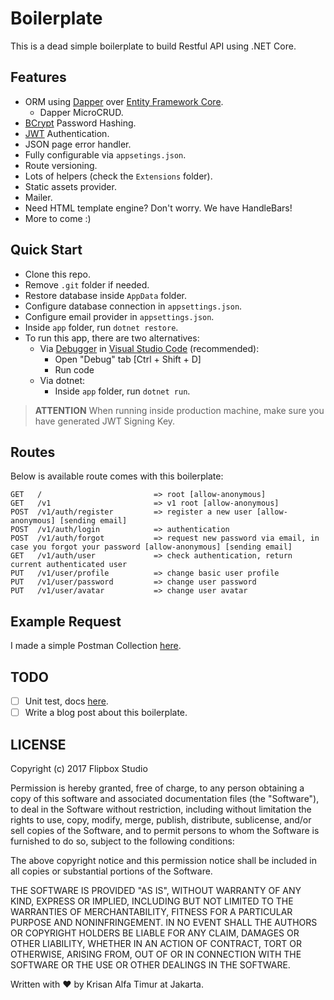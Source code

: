 # Boilerplate

This is a dead simple boilerplate to build Restful API using .NET Core.

## Features

- ORM using [Dapper](https://github.com/StackExchange/Dapper) over [Entity Framework Core](https://docs.microsoft.com/en-us/ef/core/).
    * Dapper MicroCRUD.
- [BCrypt](https://en.wikipedia.org/wiki/Bcrypt) Password Hashing.
- [JWT](https://en.wikipedia.org/wiki/JSON_Web_Token) Authentication.
- JSON page error handler.
- Fully configurable via `appsetings.json`.
- Route versioning.
- Lots of helpers (check the `Extensions` folder).
- Static assets provider.
- Mailer.
- Need HTML template engine? Don't worry. We have HandleBars!
- More to come :)

## Quick Start

- Clone this repo.
- Remove `.git` folder if needed.
- Restore database inside `AppData` folder.
- Configure database connection in `appsettings.json`.
- Configure email provider in `appsettings.json`.
- Inside `app` folder, run `dotnet restore`.
- To run this app, there are two alternatives:
  - Via [Debugger](https://docs.microsoft.com/en-us/dotnet/articles/csharp/getting-started/with-visual-studio-code#debug) in [Visual Studio Code](https://code.visualstudio.com/) (recommended):
    - Open "Debug" tab [Ctrl + Shift + D]
    - Run code
  - Via dotnet:
    - Inside `app` folder, run `dotnet run`.

> **ATTENTION** When running inside production machine, make sure you have generated JWT Signing Key.

## Routes

Below is available route comes with this boilerplate:

```
GET   /                         => root [allow-anonymous]
GET   /v1                       => v1 root [allow-anonymous]
POST  /v1/auth/register         => register a new user [allow-anonymous] [sending email]
POST  /v1/auth/login            => authentication
POST  /v1/auth/forgot           => request new password via email, in case you forgot your password [allow-anonymous] [sending email]
GET   /v1/auth/user             => check authentication, return current authenticated user
PUT   /v1/user/profile          => change basic user profile
PUT   /v1/user/password         => change user password
PUT   /v1/user/avatar           => change user avatar
```

## Example Request

I made a simple Postman Collection [here](https://www.getpostman.com/collections/bfc5c63ad66543463321).

## TODO

- [ ] Unit test, docs [here](https://docs.microsoft.com/en-us/dotnet/articles/core/testing/unit-testing-with-dotnet-test).
- [ ] Write a blog post about this boilerplate.

## LICENSE

Copyright (c) 2017 Flipbox Studio

Permission is hereby granted, free of charge, to any person obtaining a copy
of this software and associated documentation files (the "Software"), to deal
in the Software without restriction, including without limitation the rights
to use, copy, modify, merge, publish, distribute, sublicense, and/or sell
copies of the Software, and to permit persons to whom the Software is
furnished to do so, subject to the following conditions:

The above copyright notice and this permission notice shall be included in all
copies or substantial portions of the Software.

THE SOFTWARE IS PROVIDED "AS IS", WITHOUT WARRANTY OF ANY KIND, EXPRESS OR
IMPLIED, INCLUDING BUT NOT LIMITED TO THE WARRANTIES OF MERCHANTABILITY,
FITNESS FOR A PARTICULAR PURPOSE AND NONINFRINGEMENT. IN NO EVENT SHALL THE
AUTHORS OR COPYRIGHT HOLDERS BE LIABLE FOR ANY CLAIM, DAMAGES OR OTHER
LIABILITY, WHETHER IN AN ACTION OF CONTRACT, TORT OR OTHERWISE, ARISING FROM,
OUT OF OR IN CONNECTION WITH THE SOFTWARE OR THE USE OR OTHER DEALINGS IN THE
SOFTWARE.

Written with :heart: by Krisan Alfa Timur at Jakarta.